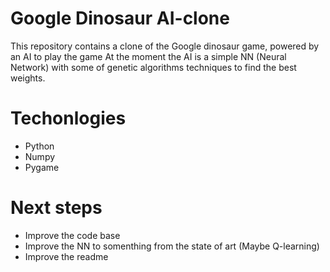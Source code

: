 # Google Dinosaur AI-clone

This repository contains a clone of the Google dinosaur game, powered by an AI to play the game
At the moment the AI is a simple NN (Neural Network) with some of genetic algorithms techniques 
to find the best weights.

# Techonlogies
- Python
- Numpy
- Pygame

# Next steps
- Improve the code base
- Improve the NN to somenthing from the state of art (Maybe Q-learning)
- Improve the readme
